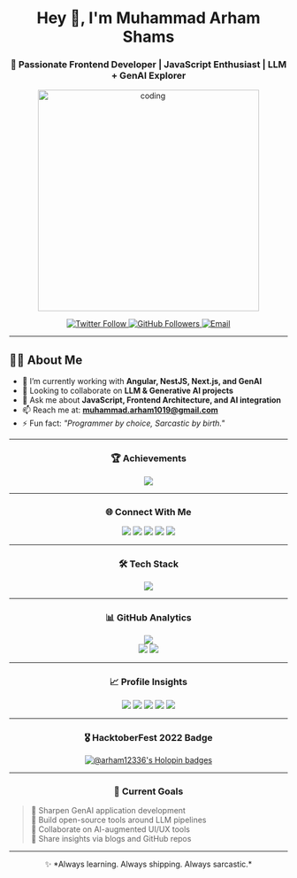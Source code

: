 <h1 align="center">Hey 👋, I'm Muhammad Arham Shams</h1>
<h3 align="center">🚀 Passionate Frontend Developer | JavaScript Enthusiast | LLM + GenAI Explorer</h3>

<p align="center">
  <img src="https://cdn.dribbble.com/users/1162077/screenshots/3848914/programmer.gif" alt="coding" width="400"/>
</p>

<p align="center">
  <a href="https://twitter.com/arham_1019">
    <img src="https://img.shields.io/twitter/follow/arham_1019?logo=twitter&style=for-the-badge" alt="Twitter Follow">
  </a>
  <a href="https://github.com/arham-12336">
    <img src="https://img.shields.io/github/followers/arham-12336?label=Follow&style=for-the-badge" alt="GitHub Followers">
  </a>
  <a href="mailto:muhammad.arham1019@gmail.com">
    <img src="https://img.shields.io/badge/Email-Contact-red?style=for-the-badge&logo=gmail" alt="Email">
  </a>
</p>

---

## 👨‍💻 About Me

- 🔭 I’m currently working with **Angular, NestJS, Next.js, and GenAI**
- 👯 Looking to collaborate on **LLM & Generative AI projects**
- 💬 Ask me about **JavaScript, Frontend Architecture, and AI integration**
- 📫 Reach me at: **muhammad.arham1019@gmail.com**
- ⚡ Fun fact: *"Programmer by choice, Sarcastic by birth."*

---

<h3 align="center">🏆 Achievements</h3>
<p align="center">
  <img src="https://github-profile-trophy.vercel.app/?username=arham-12336&theme=radical&no-bg=true&margin-w=15&row=2&column=3" />
</p>

---

<h3 align="center">🌐 Connect With Me</h3>
<p align="center">
  <a href="https://twitter.com/arham_1019"><img src="https://img.icons8.com/color/48/twitter--v1.png"/></a>
  <a href="https://linkedin.com/in/muhammad-arham-8b376720b"><img src="https://img.icons8.com/color/48/linkedin.png"/></a>
  <a href="https://stackoverflow.com/users/20290010"><img src="https://img.icons8.com/color/48/stackoverflow.png"/></a>
  <a href="https://www.instagram.com/arham.8x"><img src="https://img.icons8.com/color/48/instagram-new--v1.png"/></a>
  <a href="https://leetcode.com/muhammad_arham_1019"><img src="https://img.icons8.com/external-tal-revivo-shadow-tal-revivo/48/external-level-up-your-coding-skills-and-quickly-land-a-job-logo-shadow-tal-revivo.png"/></a>
</p>

---

<h3 align="center">🛠️ Tech Stack</h3>

<p align="center">
  <img src="https://skillicons.dev/icons?i=js,ts,react,nextjs,angular,nestjs,nodejs,python,java,cpp,cs,html,css,tailwind,mongodb,mysql,git,figma,postman,docker,pytorch,tensorflow" />
</p>

---

<h3 align="center">📊 GitHub Analytics</h3>

<p align="center">
  <img src="https://github-readme-streak-stats.herokuapp.com/?user=arham-12336&theme=dark&hide_border=true" />
  <br/>
  <img src="https://github-readme-stats.vercel.app/api?username=arham-12336&show_icons=true&theme=dark&hide_border=true" />
  <img src="https://github-readme-stats.vercel.app/api/top-langs/?username=arham-12336&layout=compact&theme=dark&hide_border=true" />
</p>

---

<h3 align="center">📈 Profile Insights</h3>

<p align="center">
  <img src="http://github-profile-summary-cards.vercel.app/api/cards/stats?username=arham-12336&theme=nord_dark" />
  <img src="http://github-profile-summary-cards.vercel.app/api/cards/productive-time?username=arham-12336&theme=nord_dark&utcOffset=8" />
  <img src="http://github-profile-summary-cards.vercel.app/api/cards/most-commit-language?username=arham-12336&theme=nord_dark" />
  <img src="http://github-profile-summary-cards.vercel.app/api/cards/repos-per-language?username=arham-12336&theme=nord_dark" />
  <img src="http://github-profile-summary-cards.vercel.app/api/cards/profile-details?username=arham-12336&theme=nord_dark" />
</p>

---

<h3 align="center">🎖️ HacktoberFest 2022 Badge</h3>

<p align="center">
  <a href="https://holopin.io/@arham12336">
    <img src="https://holopin.me/arham12336" alt="@arham12336's Holopin badges" />
  </a>
</p>

---

<h3 align="center">📌 Current Goals</h3>

> 🔹 Sharpen GenAI application development  
> 🔹 Build open-source tools around LLM pipelines  
> 🔹 Collaborate on AI-augmented UI/UX tools  
> 🔹 Share insights via blogs and GitHub repos  

---

<p align="center">✨ *Always learning. Always shipping. Always sarcastic.*</p>
